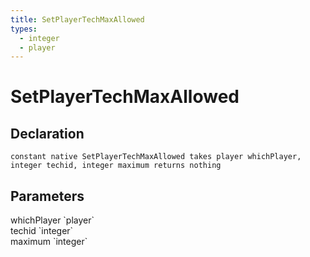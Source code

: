 ```yaml
---
title: SetPlayerTechMaxAllowed
types:
  - integer
  - player
---
```


# SetPlayerTechMaxAllowed

## Declaration

```
constant native SetPlayerTechMaxAllowed takes player whichPlayer, integer techid, integer maximum returns nothing
```

## Parameters
<dl>
  <dt>whichPlayer `player`</dt>
  <dd></dd>

  <dt>techid `integer`</dt>
  <dd></dd>

  <dt>maximum `integer`</dt>
  <dd></dd>
</dl>